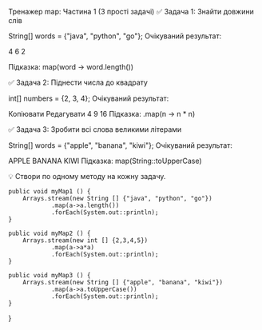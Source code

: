 Тренажер map: Частина 1 (3 прості задачі)
✅ Задача 1: Знайти довжини слів

String[] words = {"java", "python", "go"};
Очікуваний результат:

4
6
2

Підказка: map(word -> word.length())

✅ Задача 2: Піднести числа до квадрату

int[] numbers = {2, 3, 4};
Очікуваний результат:

Копіювати
Редагувати
4
9
16
Підказка: .map(n -> n * n)

✅ Задача 3: Зробити всі слова великими літерами

String[] words = {"apple", "banana", "kiwi"};
Очікуваний результат:

APPLE
BANANA
KIWI
Підказка: map(String::toUpperCase)

💡 Створи по одному методу на кожну задачу. 



    public void myMap1 () {
        Arrays.stream(new String [] {"java", "python", "go"})
                .map(a->a.length())
                .forEach(System.out::println);
    }

    public void myMap2 () {
        Arrays.stream(new int [] {2,3,4,5})
                .map(a->a*a)
                .forEach(System.out::println);
    }

    public void myMap3 () {
        Arrays.stream(new String [] {"apple", "banana", "kiwi"})
                .map(a->a.toUpperCase())
                .forEach(System.out::println);
    }
}
